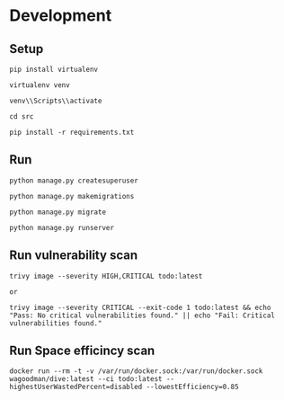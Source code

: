# Development

## Setup
```
pip install virtualenv

virtualenv venv

venv\\Scripts\\activate

cd src

pip install -r requirements.txt
```

## Run
```
python manage.py createsuperuser

python manage.py makemigrations

python manage.py migrate

python manage.py runserver
```

## Run vulnerability scan

```
trivy image --severity HIGH,CRITICAL todo:latest

or

trivy image --severity CRITICAL --exit-code 1 todo:latest && echo "Pass: No critical vulnerabilities found." || echo "Fail: Critical vulnerabilities found."
```

## Run Space efficincy scan

```
docker run --rm -t -v /var/run/docker.sock:/var/run/docker.sock wagoodman/dive:latest --ci todo:latest --highestUserWastedPercent=disabled --lowestEfficiency=0.85
```
